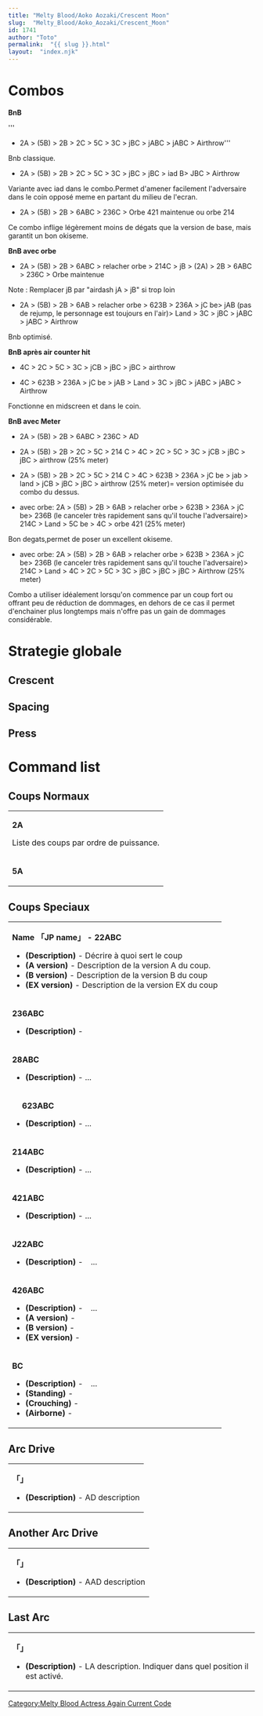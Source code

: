 ```yaml
---
title: "Melty Blood/Aoko Aozaki/Crescent Moon"
slug:  "Melty_Blood/Aoko_Aozaki/Crescent_Moon"
id: 1741
author: "Toto"
permalink:  "{{ slug }}.html"
layout:  "index.njk"
---
```


# Combos

**BnB**

'''

- 2A \> (5B) \> 2B \> 2C \> 5C \> 3C \> jBC \> jABC \> jABC \>
  Airthrow'''

Bnb classique.

- 2A \> (5B) \> 2B \> 2C \> 5C \> 3C \> jBC \> jBC \> iad B\> JBC \>
  Airthrow

Variante avec iad dans le combo.Permet d'amener facilement l'adversaire
dans le coin opposé meme en partant du milieu de l'ecran.

- 2A \> (5B) \> 2B \> 6ABC \> 236C \> Orbe 421 maintenue ou orbe 214

Ce combo inflige légèrement moins de dégats que la version de base, mais
garantit un bon okiseme.

**BnB avec orbe**

- 2A \> (5B) \> 2B \> 6ABC \> relacher orbe \> 214C \> jB \> (2A) \> 2B
  \> 6ABC \> 236C \> Orbe maintenue

  
Note : Remplacer jB par "airdash jA \> jB" si trop loin

- 2A \> (5B) \> 2B \> 6AB \> relacher orbe \> 623B \> 236A \> jC be\>
  jAB (pas de rejump, le personnage est toujours en l'air)\> Land \> 3C
  \> jBC \> jABC \> jABC \> Airthrow

Bnb optimisé.

**BnB après air counter hit**

- 4C \> 2C \> 5C \> 3C \> jCB \> jBC \> jBC \> airthrow

<!-- -->

- 4C \> 623B \> 236A \> jC be \> jAB \> Land \> 3C \> jBC \> jABC \>
  jABC \> Airthrow

Fonctionne en midscreen et dans le coin.

**BnB avec Meter**

- 2A \> (5B) \> 2B \> 6ABC \> 236C \> AD

<!-- -->

- 2A \> (5B) \> 2B \> 2C \> 5C \> 214 C \> 4C \> 2C \> 5C \> 3C \> jCB
  \> jBC \> jBC \> airthrow (25% meter)

<!-- -->

- 2A \> (5B) \> 2B \> 2C \> 5C \> 214 C \> 4C \> 623B \> 236A \> jC be
  \> jab \> land \> jCB \> jBC \> jBC \> airthrow (25% meter)= version
  optimisée du combo du dessus.

<!-- -->

- avec orbe: 2A \> (5B) \> 2B \> 6AB \> relacher orbe \> 623B \> 236A \>
  jC be\> 236B (le canceler très rapidement sans qu'il touche
  l'adversaire)\> 214C \> Land \> 5C be \> 4C \> orbe 421 (25% meter)

Bon degats,permet de poser un excellent okiseme.

- avec orbe: 2A \> (5B) \> 2B \> 6AB \> relacher orbe \> 623B \> 236A \>
  jC be\> 236B (le canceler très rapidement sans qu'il touche
  l'adversaire)\> 214C \> Land \> 4C \> 2C \> 5C \> 3C \> jBC \> jBC \>
  jBC \> Airthrow (25% meter)

Combo a utiliser idéalement lorsqu'on commence par un coup fort ou
offrant peu de réduction de dommages, en dehors de ce cas il permet
d'enchainer plus longtemps mais n'offre pas un gain de dommages
considérable.

# Strategie globale

## Crescent

## Spacing

## Press

# Command list

## Coups Normaux

<table>
<tbody>
<tr class="odd">
<td><p><strong>2A</strong></p>
<p>Liste des coups par ordre de puissance.</p></td>
</tr>
<tr class="even">
<td><p><strong>5A</strong></p></td>
</tr>
</tbody>
</table>

## Coups Speciaux

<table>
<tbody>
<tr class="odd">
<td><p><strong>Name 「JP name」 - 22ABC</strong></p>
<ul>
<li><strong>(Description)</strong> - Décrire à quoi sert le coup</li>
<li><strong>(A version)</strong> - Description de la version A du
coup.</li>
<li><strong>(B version)</strong> - Description de la version B du
coup</li>
<li><strong>(EX version)</strong> - Description de la version EX du
coup</li>
</ul></td>
</tr>
<tr class="even">
<td><p><strong>236ABC</strong></p>
<ul>
<li><strong>(Description)</strong> -</li>
</ul></td>
</tr>
<tr class="odd">
<td><p><strong>28ABC</strong></p>
<ul>
<li><strong>(Description)</strong> - ...</li>
</ul></td>
</tr>
<tr class="even">
<td><p><strong>　 623ABC</strong></p>
<ul>
<li><strong>(Description)</strong> - ...</li>
</ul></td>
</tr>
<tr class="odd">
<td><p><strong>214ABC</strong></p>
<ul>
<li><strong>(Description)</strong> - ...</li>
</ul></td>
</tr>
<tr class="even">
<td><p><strong>421ABC</strong></p>
<ul>
<li><strong>(Description)</strong> - ...</li>
</ul></td>
</tr>
<tr class="odd">
<td><p><strong>J22ABC</strong></p>
<ul>
<li><strong>(Description)</strong> -　...</li>
</ul></td>
</tr>
<tr class="even">
<td><p><strong>426ABC</strong></p>
<ul>
<li><strong>(Description)</strong> -　...</li>
<li><strong>(A version)</strong> -</li>
<li><strong>(B version)</strong> -</li>
<li><strong>(EX version)</strong> -</li>
</ul></td>
</tr>
<tr class="odd">
<td><p><strong>BC</strong></p>
<ul>
<li><strong>(Description)</strong> -　...</li>
<li><strong>(Standing)</strong> -</li>
<li><strong>(Crouching)</strong> -</li>
<li><strong>(Airborne)</strong> -</li>
</ul></td>
</tr>
</tbody>
</table>

## Arc Drive

<table>
<tbody>
<tr class="odd">
<td><p><strong>「」</strong></p>
<ul>
<li><strong>(Description)</strong> - AD description</li>
</ul></td>
</tr>
</tbody>
</table>

## Another Arc Drive

<table>
<tbody>
<tr class="odd">
<td><p><strong>「」</strong></p>
<ul>
<li><strong>(Description)</strong> - AAD description</li>
</ul></td>
</tr>
</tbody>
</table>

## Last Arc

<table>
<tbody>
<tr class="odd">
<td><p><strong>「」</strong></p>
<ul>
<li><strong>(Description)</strong> - LA description. Indiquer dans quel
position il est activé.</li>
</ul></td>
</tr>
</tbody>
</table>

[Category:Melty Blood Actress Again Current
Code](Category:Melty_Blood_Actress_Again_Current_Code "wikilink")
